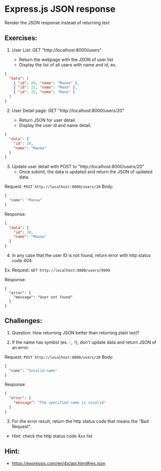 # Express.js JSON response

Render the JSON response instead of returning text

## Exercises:

1. User List: GET "http://localhost:8000/users"

   - Return the webpage with the JSON of user list
   - Display the list of all users with name and id, ex.

```json
{
  "data": [
    { "id": 20, "name": "Manee" },
    { "id": 21, "name": "Mana" },
    { "id": 22, "name": "Mano" }
  ]
}
```

2. User Detail page: GET "http://localhost:8000/users/20"

   - Return JSON for user detail.
   - Display the user id and name detail.

```json
{
  "data": {
    "id": 20,
    "name": "Manee"
  }
}
```

3. Update user detail with POST to "http://localhost:8000/users/20"
   - Once submit, the data is updated and return the JSON of updated data.

Request: `POST http://localhost:8000/users/20`
Body:

```json
{
  "name": "Manow"
}
```

Response:

```json
{
  "data": {
    "id": 20,
    "name": "Manow"
  }
}
```

4. In any case that the user ID is not found, return error with http status code 404.

Ex.
Request: `GET http://localhost:8000/users/9999`

Response:

```
{
  "error": {
    "message": "User not found"
  }
}
```

## Challenges:

1. Question: How returning JSON better than returning plain text?

2. If the name has symbol (ex. `-`, `?`), don't update data and return JSON of an error.

Request: `POST http://localhost:8000/users/20`
Body:

```json
{
  "name": "Invalid-name"
}
```

Response:

```json
{
  "error": {
    "message": "The specified name is invalid"
  }
}
```

3. For the error result, return the http status code that means the "Bad Request".

- Hint: check the http status code 4xx list

## Hint:

- https://expressjs.com/en/4x/api.html#res.json
